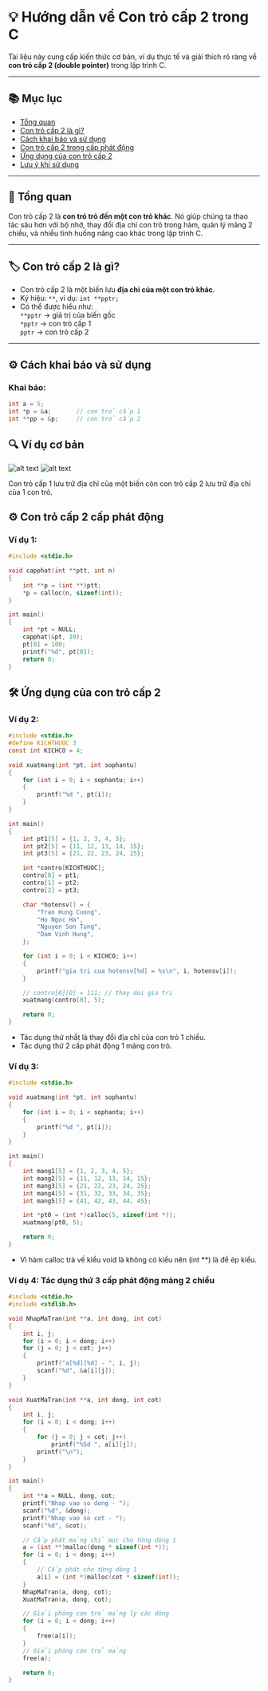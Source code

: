 # 💡 Hướng dẫn về Con trỏ cấp 2 trong C

Tài liệu này cung cấp kiến thức cơ bản, ví dụ thực tế và giải thích rõ ràng về **con trỏ cấp 2 (double pointer)** trong lập trình C.

---

## 📚 Mục lục

- [Tổng quan](#tổng-quan)
- [Con trỏ cấp 2 là gì?](#con-trỏ-cấp-2-là-gì)
- [Cách khai báo và sử dụng](#cách-khai-báo-và-sử-dụng)
- [Con trỏ cấp 2 trong cấp phát động](#Con-trỏ-cấp-2-trong-cấp-phát-động)
- [Ứng dụng của con trỏ cấp 2](#ứng-dụng-của-con-trỏ-cấp-2)
- [Lưu ý khi sử dụng](#lưu-ý-khi-sử-dụng)

---

## 🧠 Tổng quan

Con trỏ cấp 2 là **con trỏ trỏ đến một con trỏ khác**. Nó giúp chúng ta thao tác sâu hơn với bộ nhớ, thay đổi địa chỉ con trỏ trong hàm, quản lý mảng 2 chiều, và nhiều tình huống nâng cao khác trong lập trình C.

---

## 🏷️ Con trỏ cấp 2 là gì?

- Con trỏ cấp 2 là một biến lưu **địa chỉ của một con trỏ khác**.
- Ký hiệu: `**`, ví dụ: `int **pptr;`
- Có thể được hiểu như:  
  `**pptr` → giá trị của biến gốc  
  `*pptr` → con trỏ cấp 1  
  `pptr` → con trỏ cấp 2

---

## ⚙️ Cách khai báo và sử dụng

### Khai báo:

```c
int a = 5;
int *p = &a;       // con trỏ cấp 1
int **pp = &p;     // con trỏ cấp 2
```
## 🔍 Ví dụ cơ bản
![alt text](image.png)
![alt text](image-1.png)

Con trỏ cấp 1 lưu trữ địa chỉ của một biến còn con trỏ cấp 2 lưu trữ địa chỉ của 1 con trỏ.

## ⚙️ Con trỏ cấp 2 cấp phát động
### Ví dụ 1:
```c
#include <stdio.h>

void capphat(int **ptt, int n)
{
    int **p = (int **)ptt;
    *p = calloc(n, sizeof(int));
}

int main()
{
    int *pt = NULL;
    capphat(&pt, 10);
    pt[0] = 100;
    printf("%d", pt[0]);
    return 0;
}
```

## 🛠️ Ứng dụng của con trỏ cấp 2

### Ví dụ 2:
```c
#include <stdio.h>
#define KICHTHUOC 3
const int KICHCO = 4;

void xuatmang(int *pt, int sophantu)
{
    for (int i = 0; i < sophantu; i++)
    {
        printf("%d ", pt[i]);
    }
}

int main()
{
    int pt1[5] = {1, 2, 3, 4, 5};
    int pt2[5] = {11, 12, 13, 14, 15};
    int pt3[5] = {21, 22, 23, 24, 25};

    int *contro[KICHTHUOC];
    contro[0] = pt1;
    contro[1] = pt2;
    contro[2] = pt3;

    char *hotensv[] = {
        "Tran Hung Cuong",
        "Ho Ngoc Ha",
        "Nguyen Son Tung",
        "Dam Vinh Hung",
    };

    for (int i = 0; i < KICHCO; i++)
    {
        printf("gia tri cua hotensv[%d] = %s\n", i, hotensv[i]);
    }

    // contro[0][0] = 111; // thay doi gia tri
    xuatmang(contro[0], 5);

    return 0;
}
```
- Tác dụng thứ nhất là thay đổi địa chỉ của con trỏ 1 chiều.
- Tác dụng thứ 2 cấp phát động 1 mảng con trỏ.

### Ví dụ 3:
```c
#include <stdio.h>

void xuatmang(int *pt, int sophantu)
{
    for (int i = 0; i < sophantu; i++)
    {
        printf("%d ", pt[i]);
    }
}

int main()
{
    int mang1[5] = {1, 2, 3, 4, 5};
    int mang2[5] = {11, 12, 13, 14, 15};
    int mang3[5] = {21, 22, 23, 24, 25};
    int mang4[5] = {31, 32, 33, 34, 35};
    int mang5[5] = {41, 42, 43, 44, 45};

    int *pt0 = (int *)calloc(5, sizeof(int *));
    xuatmang(pt0, 5);

    return 0;
}
```
- Vì hàm calloc trả về kiểu void là không có kiểu nên (int **) là để ép kiểu.

### Ví dụ 4: Tác dụng thứ 3 cấp phát động mảng 2 chiều
```c
#include <stdio.h>
#include <stdlib.h>

void NhapMaTran(int **a, int dong, int cot)
{
    int i, j;
    for (i = 0; i < dong; i++)
    for (j = 0; j < cot; j++)
    {
        printf("a[%d][%d] - ", i, j);
        scanf("%d", &a[i][j]);
    }
}

void XuatMaTran(int **a, int dong, int cot)
{
    int i, j;
    for (i = 0; i < dong; i++)
    {
        for (j = 0; j < cot; j++)
            printf("%5d ", a[i][j]);
        printf("\n");
    }
}

int main()
{
    int **a = NULL, dong, cot;
    printf("Nhap vao so dong - ");
    scanf("%d", &dong);
    printf("Nhap vao so cot - ");
    scanf("%d", &cot);

    // Cấp phát mảng chỉ mục cho từng dòng 1
    a = (int **)malloc(dong * sizeof(int *));
    for (i = 0; i < dong; i++)
    {
        // Cấp phát cho từng dòng 1
        a[i] = (int *)malloc(cot * sizeof(int));
    }
    NhapMaTran(a, dong, cot);
    XuatMaTran(a, dong, cot);

    // Giải phóng con trỏ mảng lý các dòng
    for (i = 0; i < dong; i++)
    {
        free(a[i]);
    }
    // Giải phóng con trỏ mảng
    free(a);

    return 0;
}
```